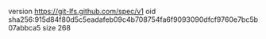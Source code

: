 version https://git-lfs.github.com/spec/v1
oid sha256:915d84f80d5c5eadafeb09c4b708754fa6f9093090dfcf9760e7bc5b07abbca5
size 268
